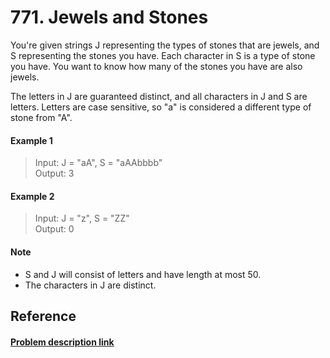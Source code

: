 # 771. Jewels and Stones

You're given strings J representing the types of stones that are jewels, and S representing the stones you have.  Each character in S is a type of stone you have.  You want to know how many of the stones you have are also jewels.

The letters in J are guaranteed distinct, and all characters in J and S are letters. Letters are case sensitive, so "a" is considered a different type of stone from "A".

#### Example 1

> Input: J = "aA", S = "aAAbbbb"<br>
> Output: 3

#### Example 2

> Input: J = "z", S = "ZZ"<br>
> Output: 0

#### Note

+ S and J will consist of letters and have length at most 50.
+ The characters in J are distinct.

## Reference

#### [Problem description link](https://leetcode.com/problems/jewels-and-stones/description/)
